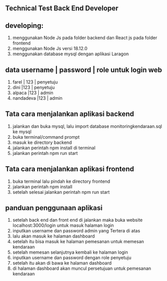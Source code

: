 ## Technical Test Back End Developer

## developing:

1. menggunakan Node Js pada folder backend dan React js pada folder frontend
2. menggunakan Node Js versi 18.12.0
3. menggunakan database mysql dengan aplikasi Laragon

## data username | password | role untuk login web

1. farel | 123 | penyetuju
2. dini |123 | penyetuju
3. alpaca |123 | admin
4. nandadeva |123 | admin

## Tata cara menjalankan aplikasi backend

1. jalankan dan buka mysql, lalu import database monitoringkendaraan.sql ke mysql
2. buka terminal/command prompt
3. masuk ke directory backend
4. jalankan perintah npm install di terminal
5. jalankan perintah npm run start

## Tata cara menjalankan aplikasi frontend

1. buka terminal lalu pindah ke directory frontend
2. jalankan perintah npm install
3. setelah selesai jalankan perintah npm run start

## panduan penggunaan aplikasi

1. setelah back end dan front end di jalankan maka buka website localhost:3000/login untuk masuk halaman login
2. inputkan username dan password admin yang Tertera di atas
3. lalu akan masuk ke halaman dashboard
4. setelah itu bisa masuk ke halaman pemesanan untuk memesan kendaraan
5. setelah memesan selanjutnya kembali ke halaman login
6. inputkan username dan password dengan role penyetuju
7. setelah itu akan di bawa ke halaman dashboard
8. di halaman dashboard akan muncul persetujuan untuk pemesanan kendaraan